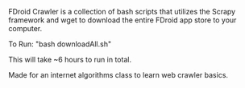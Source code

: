 FDroid Crawler is a collection of bash scripts that utilizes the Scrapy framework
and wget to download the entire FDroid app store to your computer.

To Run: "bash downloadAll.sh"

This will take ~6 hours to run in total.

Made for an internet algorithms class to learn web crawler basics.
